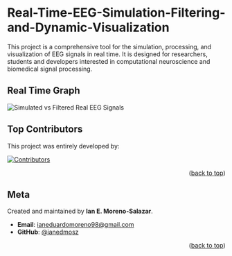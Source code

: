 # Real-Time-EEG-Simulation-Filtering-and-Dynamic-Visualization
This project is a comprehensive tool for the simulation, processing, and visualization of EEG signals in real time. It is designed for researchers, students and developers interested in computational neuroscience and biomedical signal processing.






## **Real Time Graph**

![Simulated vs Filtered Real EEG Signals](simulation/inages/giphy.gif)



## **Top Contributors**
This project was entirely developed by:

<a href="https://github.com/ianedmosz">
  <img src="https://contrib.rocks/image?repo=ianedmosz/Real-Time-EEG-Simulation-Filtering-and-Dynamic-Visualization" alt="Contributors" />
</a>

<p align="right">(<a href="#readme-top">back to top</a>)</p>


## **Meta**

Created and maintained by **Ian E. Moreno-Salazar**.

- **Email**: [ianeduardomoreno98@gmail.com](mailto:ianeduardomoreno98@gmail.com )
- **GitHub**: [@ianedmosz](https://github.com/ianedmosz)

<p align="right">(<a href="#readme-top">back to top</a>)</p>
